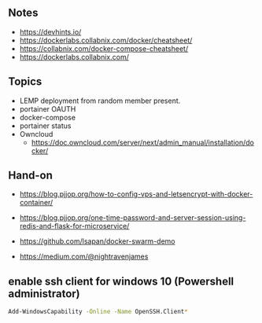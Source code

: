 ## Notes
- https://devhints.io/
- https://dockerlabs.collabnix.com/docker/cheatsheet/
- https://collabnix.com/docker-compose-cheatsheet/
- https://dockerlabs.collabnix.com/

## Topics
- LEMP deployment from random member present.
- portainer OAUTH
- docker-compose
- portainer status
- Owncloud
    - https://doc.owncloud.com/server/next/admin_manual/installation/docker/

## Hand-on
- https://blog.pjjop.org/how-to-config-vps-and-letsencrypt-with-docker-container/
- https://blog.pjjop.org/one-time-password-and-server-session-using-redis-and-flask-for-microservice/

- https://github.com/lsapan/docker-swarm-demo
- https://medium.com/@nightravenjames

## enable ssh client for windows 10 (Powershell administrator)
```sh
Add-WindowsCapability -Online -Name OpenSSH.Client*
```